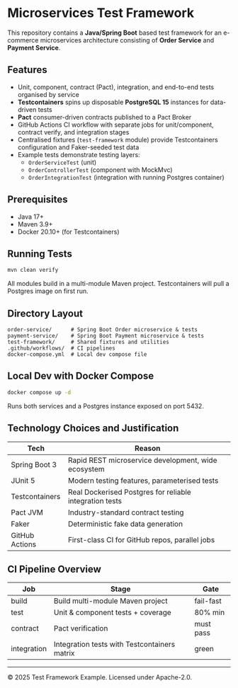 # Microservices Test Framework

This repository contains a **Java/Spring Boot** based test framework for an e-commerce microservices architecture consisting of **Order Service** and **Payment Service**.

## Features
* Unit, component, contract (Pact), integration, and end-to-end tests organised by service
* **Testcontainers** spins up disposable **PostgreSQL 15** instances for data-driven tests
* **Pact** consumer-driven contracts published to a Pact Broker
* GitHub Actions CI workflow with separate jobs for unit/component, contract verify, and integration stages
* Centralised fixtures (`test-framework` module) provide Testcontainers configuration and Faker-seeded test data
* Example tests demonstrate testing layers:
  * `OrderServiceTest` (unit)
  * `OrderControllerTest` (component with MockMvc)
  * `OrderIntegrationTest` (integration with running Postgres container)

## Prerequisites
* Java 17+
* Maven 3.9+
* Docker 20.10+ (for Testcontainers)

## Running Tests
```bash
mvn clean verify
```
All modules build in a multi-module Maven project. Testcontainers will pull a Postgres image on first run.

## Directory Layout
```
order-service/      # Spring Boot Order microservice & tests
payment-service/    # Spring Boot Payment microservice & tests
test-framework/     # Shared fixtures and utilities
.github/workflows/  # CI pipelines
docker-compose.yml  # Local dev compose file
```

## Local Dev with Docker Compose
```bash
docker compose up -d
```
Runs both services and a Postgres instance exposed on port 5432.

## Technology Choices and Justification
| Tech | Reason |
|------|--------|
| Spring Boot 3 | Rapid REST microservice development, wide ecosystem |
| JUnit 5 | Modern testing features, parameterised tests |
| Testcontainers | Real Dockerised Postgres for reliable integration tests |
| Pact JVM | Industry-standard contract testing |
| Faker | Deterministic fake data generation |
| GitHub Actions | First-class CI for GitHub repos, parallel jobs |

## CI Pipeline Overview
| Job | Stage | Gate |
|-----|-------|------|
| build | Build multi-module Maven project | fail-fast |
| test | Unit & component tests + coverage | 80% min |
| contract | Pact verification | must pass |
| integration | Integration tests with Testcontainers matrix | green |

---
© 2025 Test Framework Example. Licensed under Apache-2.0.
